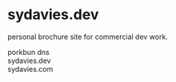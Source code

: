 # sydavies.dev

personal brochure site for commercial dev work.

porkbun dns  
sydavies.dev  
sydavies.com
